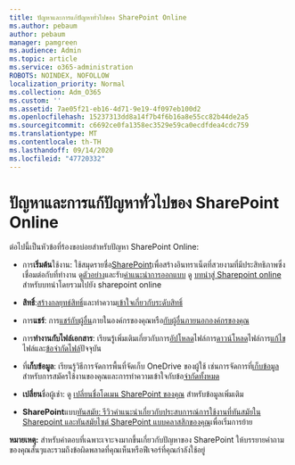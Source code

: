 ```yaml
---
title: ปัญหาและการแก้ปัญหาทั่วไปของ SharePoint Online
ms.author: pebaum
author: pebaum
manager: pamgreen
ms.audience: Admin
ms.topic: article
ms.service: o365-administration
ROBOTS: NOINDEX, NOFOLLOW
localization_priority: Normal
ms.collection: Adm_O365
ms.custom: ''
ms.assetid: 7ae05f21-eb16-4d71-9e19-4f097eb100d2
ms.openlocfilehash: 15237313dd8a14f7b4f6b16a8e55cc82b44de2a5
ms.sourcegitcommit: c6692ce0fa1358ec3529e59ca0ecdfdea4cdc759
ms.translationtype: MT
ms.contentlocale: th-TH
ms.lasthandoff: 09/14/2020
ms.locfileid: "47720332"
---
```

# <a name="sharepoint-online-common-issues-and-resolutions"></a>ปัญหาและการแก้ปัญหาทั่วไปของ SharePoint Online

ต่อไปนี้เป็นหัวข้อที่ร้องขอบ่อยสำหรับปัญหา SharePoint Online:

- การ**เริ่มต้น**ใช้งาน: ใช้สมุดรายชื่อ[SharePoint](https://lookbook.microsoft.com/assets/SharePoint_lookbook_2019.pdf)เพื่อสร้างอินทราเน็ตที่สวยงามที่มีประสิทธิภาพซึ่งเชื่อมต่อกับที่ทำงาน ดู[ตัวอย่าง](https://lookbook.microsoft.com/)และรับ[คำแนะนำการออกแบบ](https://spdesign.azurewebsites.net/) ดู [บทนำสู่ Sharepoint online](https://docs.microsoft.com/sharepoint/introduction) สำหรับบทนำโดยรวมไปยัง sharepoint online

- **สิทธิ์**:[สร้างกลยุทธ์สิทธิ์](https://docs.microsoft.com/sharepoint/default-sharepoint-groups)และทำความ[เข้าใจเกี่ยวกับระดับสิทธิ์](https://docs.microsoft.com/sharepoint/understanding-permission-levels)

- การ**แชร์**: การ[แชร์กับผู้อื่น](https://docs.microsoft.com/sharepoint/default-sharepoint-groups)ภายในองค์กรของคุณหรือ[กับผู้อื่นภายนอกองค์กรของคุณ](https://docs.microsoft.com/sharepoint/external-sharing-overview)

- การ**ทำงานกับไฟล์เอกสาร**: เรียนรู้เพิ่มเติมเกี่ยวกับการ[อัปโหลด](https://support.office.com/article/Upload-a-folder-or-files-to-a-document-library-eb18fcba-c953-4d45-8d90-8da66edeacdb)ไฟล์การ[ดาวน์โหลด](https://support.office.com/article/Download-files-and-folders-from-OneDrive-or-SharePoint-5c7397b7-19c7-4893-84fe-d02e8fa5df05)ไฟล์การ[แก้ไข](https://support.office.com/article/Edit-a-document-in-a-document-library-02d8497f-1c13-4114-949a-b8466f639b07)ไฟล์และ[ข้อจำกัดไฟล์](https://support.office.com/article/invalid-file-names-and-file-types-in-onedrive-onedrive-for-business-and-sharepoint-64883a5d-228e-48f5-b3d2-eb39e07630fa)ปัจจุบัน

- ที่**เก็บข้อมูล**: เรียนรู้วิธีการจัดการพื้นที่จัดเก็บ OneDrive ของผู้ใช้ </a> เช่นการจัดการที่[เก็บข้อมูล](https://docs.microsoft.com/sharepoint/manage-site-collection-storage-limits)สำหรับการสมัครใช้งานของคุณและการทำความเข้าใจกับข้อ[จำกัดทั้งหมด](https://docs.microsoft.com/office365/servicedescriptions/sharepoint-online-service-description/sharepoint-online-limits)

- **เปลี่ยน**ชื่อผู้เช่า: ดู [เปลี่ยนชื่อโดเมน SharePoint ของคุณ](https://docs.microsoft.com/sharepoint/change-your-sharepoint-domain-name) สำหรับข้อมูลเพิ่มเติม

- **SharePoint**แบบ[ทันสมัย: รีวิวคำแนะนำเกี่ยวกับประสบการณ์การใช้งานที่ทันสมัยใน Sharepoint และทันสมัย](https://docs.microsoft.com/sharepoint/guide-to-sharepoint-modern-experience)[ไซต์ SharePoint แบบคลาสสิกของคุณ](https://docs.microsoft.com/sharepoint/dev/transform/modernize-classic-sites)เพื่อเริ่มการย้าย

**หมายเหตุ:** สำหรับคำตอบที่เฉพาะเจาะจงมากขึ้นเกี่ยวกับปัญหาของ SharePoint ให้บรรยายคำถามของคุณสั้นๆและรวมถึงข้อผิดพลาดที่คุณเห็นหรือฟีเจอร์ที่คุณกำลังใช้อยู่
